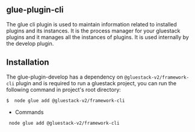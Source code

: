 ## glue-plugin-cli

The glue cli plugin is used to maintain information related to installed plugins and its instances. It is the process manager for your gluestack plugins and it manages all the instances of plugins. It is used internally by the develop plugin.

## Installation

The glue-plugin-develop has a dependency on `@gluestack-v2/framework-cli` plugin and is required to run a gluestack project, you can run the following command in project's root directory:

```sh
$  node glue add @gluestack-v2/framework-cli
```

- Commands

```bash
 node glue add @gluestack-v2/framework-cli
```
